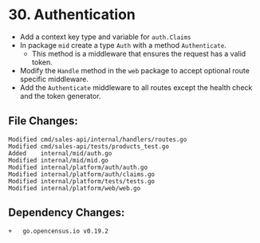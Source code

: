 # 30. Authentication

- Add a context key type and variable for `auth.Claims`
- In package `mid` create a type `Auth` with a method `Authenticate`.
  - This method is a middleware that ensures the request has a valid token.
- Modify the `Handle` method in the `web` package to accept optional route specific middleware.
- Add the `Authenticate` middleware to all routes except the health check and the token generator.


## File Changes:

```
Modified cmd/sales-api/internal/handlers/routes.go
Modified cmd/sales-api/tests/products_test.go
Added    internal/mid/auth.go
Modified internal/mid/mid.go
Modified internal/platform/auth/auth.go
Modified internal/platform/auth/claims.go
Modified internal/platform/tests/tests.go
Modified internal/platform/web/web.go
```

## Dependency Changes:

```
+ 	go.opencensus.io v0.19.2
```